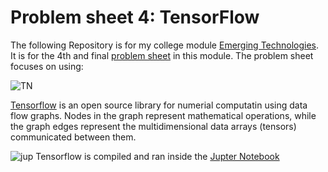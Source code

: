 # Problem sheet 4: TensorFlow
The following Repository is for my college module [Emerging Technologies](https://emerging-technologies.github.io/). It is for the 4th and final [problem sheet](https://emerging-technologies.github.io/problems/tensorflow.html) in this module. The problem sheet focuses on using:

![TN](https://blog.rescale.com/wp-content/uploads/2017/02/markblogtensorflow.png "TensorFlow logo")

[Tensorflow](https://www.tensorflow.org/) is an open source library for numerial computatin using data flow graphs. Nodes in the graph represent mathematical operations, while the graph edges represent the multidimensional data arrays (tensors) communicated between them.

![jup](http://jupyter.org/assets/main-logo.svg "jupyter logo")
Tensorflow is compiled and ran inside the [Jupter Notebook](http://jupyter.org/)